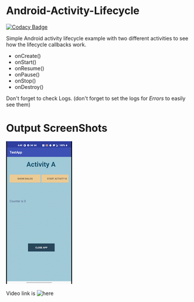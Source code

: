 # Android-Activity-Lifecycle

[![Codacy Badge](https://api.codacy.com/project/badge/Grade/3cb7ca412bfe46ccbfe0dd09108dde84)](https://app.codacy.com/app/grrigore/Android-Activity-Lifecycle?utm_source=github.com&utm_medium=referral&utm_content=grrigore/Android-Activity-Lifecycle&utm_campaign=badger)

Simple Android activity lifecycle example with two different activities to see how the lifecycle callbacks work.

* onCreate()
* onStart()
* onResume()
* onPause()
* onStop()
* onDestroy()

Don't forget to check Logs. (don't forget to set the logs for *Errors* to easily see them)


# Output ScreenShots

![nn](https://github.com/neetra/Android-Activity-Lifecycle-master/blob/master/output/ass1_AdobeCreativeCloudExpress.gif)

Video link is ![here](https://drive.google.com/file/d/1lSHusCphaho8nFSXm6sNI7Tekig03hKs/view?usp=sharing)

